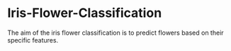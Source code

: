 # Iris-Flower-Classification
The aim of the iris flower classification is to predict flowers based on their specific features.
